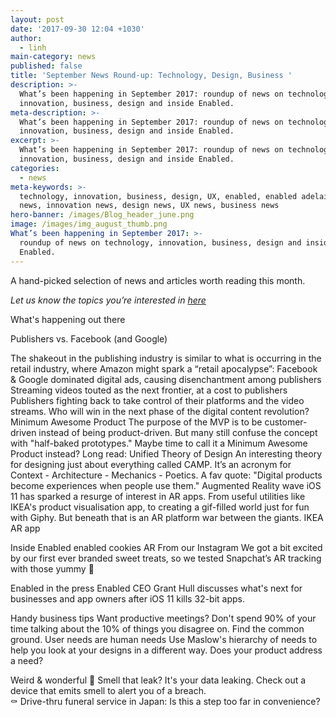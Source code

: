 ```yaml
---
layout: post
date: '2017-09-30 12:04 +1030'
author:
  - linh
main-category: news
published: false
title: 'September News Round-up: Technology, Design, Business '
description: >-
  What’s been happening in September 2017: roundup of news on technology,
  innovation, business, design and inside Enabled.
meta-description: >-
  What’s been happening in September 2017: roundup of news on technology,
  innovation, business, design and inside Enabled.
excerpt: >-
  What’s been happening in September 2017: roundup of news on technology,
  innovation, business, design and inside Enabled.
categories:
  - news
meta-keywords: >-
  technology, innovation, business, design, UX, enabled, enabled adelaide, tech
  news, innovation news, design news, UX news, business news
hero-banner: /images/Blog_header_june.png
image: /images/img_august_thumb.png
What’s been happening in September 2017: >-
  roundup of news on technology, innovation, business, design and inside
  Enabled.
---
```

A hand-picked selection of news and articles worth reading this month.

_Let us know the topics you’re interested in [here](https://enabled1.typeform.com/to/YcdNts)_

What's happening out there

Publishers vs. Facebook (and Google)

The shakeout in the publishing industry is similar to what is occurring in the retail industry, where Amazon might spark a “retail apocalypse”:
Facebook & Google dominated digital ads, causing disenchantment among publishers
Streaming videos touted as the next frontier, at a cost to publishers
Publishers fighting back to take control of their platforms and the video streams. Who will win in the next phase of the digital content revolution?
Minimum Awesome Product
The purpose of the MVP is to be customer-driven instead of being product-driven. But many still confuse the concept with "half-baked prototypes." Maybe time to call it a Minimum Awesome Product instead?
Long read: Unified Theory of Design
An interesting theory for designing just about everything called CAMP. It’s an acronym for Context - Architecture - Mechanics - Poetics. A fav quote: "Digital products become experiences when people use them."
Augmented Reality wave
iOS 11 has sparked a resurge of interest in AR apps. From useful utilities like IKEA's product visualisation app, to creating a gif-filled world just for fun with Giphy. But beneath that is an AR platform war between the giants. 
 IKEA AR app

Inside Enabled
 enabled cookies AR
From our Instagram
We got a bit excited by our first ever branded sweet treats, so we tested Snapchat’s AR tracking with those yummy 🍪
 

Enabled in the press
Enabled CEO Grant Hull discusses what's next for businesses and app owners after iOS 11 kills 32-bit apps.
 

Handy business tips
Want productive meetings?
Don't spend 90% of your time talking about the 10% of things you disagree on. Find the common ground.
User needs are human needs
Use Maslow's hierarchy of needs to help you look at your designs in a different way. Does your product address a need?
 

Weird & wonderful
💾  Smell that leak? It's your data leaking. Check out a device that emits smell to alert you of a breach.  
⚰️  Drive-thru funeral service in Japan: Is this a step too far in convenience? 